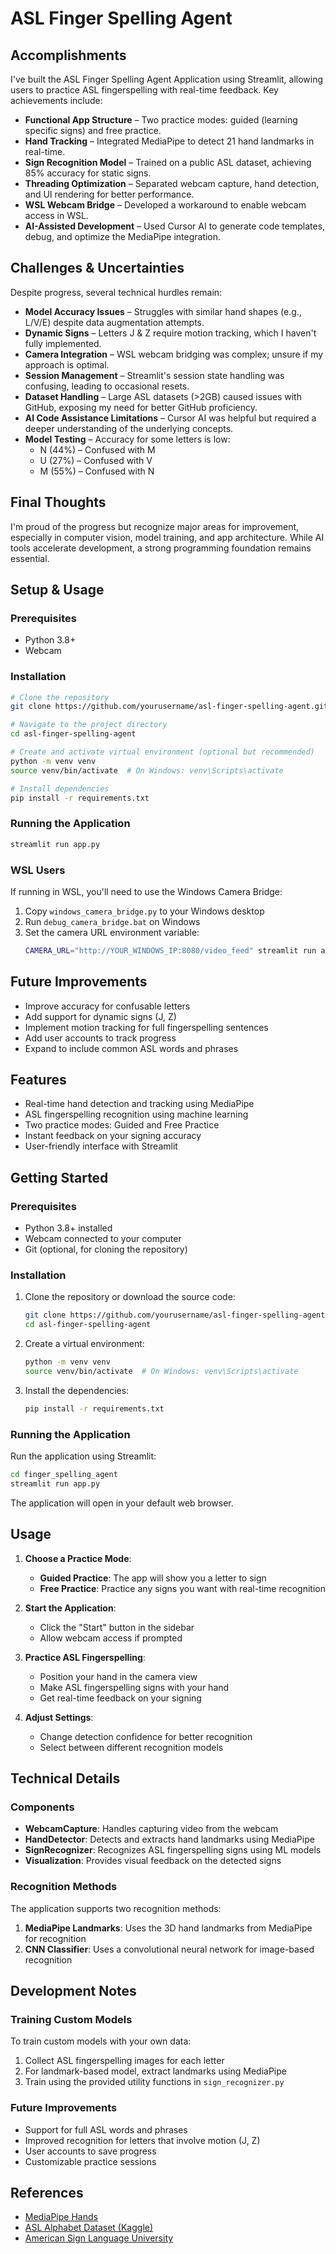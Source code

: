 # ASL Finger Spelling Agent

## Accomplishments

I've built the ASL Finger Spelling Agent Application using Streamlit, allowing users to practice ASL fingerspelling with real-time feedback. Key achievements include:

- **Functional App Structure** – Two practice modes: guided (learning specific signs) and free practice.
- **Hand Tracking** – Integrated MediaPipe to detect 21 hand landmarks in real-time.
- **Sign Recognition Model** – Trained on a public ASL dataset, achieving 85% accuracy for static signs.
- **Threading Optimization** – Separated webcam capture, hand detection, and UI rendering for better performance.
- **WSL Webcam Bridge** – Developed a workaround to enable webcam access in WSL.
- **AI-Assisted Development** – Used Cursor AI to generate code templates, debug, and optimize the MediaPipe integration.

## Challenges & Uncertainties

Despite progress, several technical hurdles remain:

- **Model Accuracy Issues** – Struggles with similar hand shapes (e.g., L/V/E) despite data augmentation attempts.
- **Dynamic Signs** – Letters J & Z require motion tracking, which I haven't fully implemented.
- **Camera Integration** – WSL webcam bridging was complex; unsure if my approach is optimal.
- **Session Management** – Streamlit's session state handling was confusing, leading to occasional resets.
- **Dataset Handling** – Large ASL datasets (>2GB) caused issues with GitHub, exposing my need for better GitHub proficiency.
- **AI Code Assistance Limitations** – Cursor AI was helpful but required a deeper understanding of the underlying concepts.
- **Model Testing** – Accuracy for some letters is low:
  - N (44%) – Confused with M
  - U (27%) – Confused with V
  - M (55%) – Confused with N

## Final Thoughts

I'm proud of the progress but recognize major areas for improvement, especially in computer vision, model training, and app architecture. While AI tools accelerate development, a strong programming foundation remains essential.

## Setup & Usage

### Prerequisites
- Python 3.8+
- Webcam

### Installation
```bash
# Clone the repository
git clone https://github.com/yourusername/asl-finger-spelling-agent.git

# Navigate to the project directory
cd asl-finger-spelling-agent

# Create and activate virtual environment (optional but recommended)
python -m venv venv
source venv/bin/activate  # On Windows: venv\Scripts\activate

# Install dependencies
pip install -r requirements.txt
```

### Running the Application
```bash
streamlit run app.py
```

### WSL Users
If running in WSL, you'll need to use the Windows Camera Bridge:

1. Copy `windows_camera_bridge.py` to your Windows desktop
2. Run `debug_camera_bridge.bat` on Windows
3. Set the camera URL environment variable:
   ```bash
   CAMERA_URL="http://YOUR_WINDOWS_IP:8080/video_feed" streamlit run app.py
   ```

## Future Improvements

- Improve accuracy for confusable letters
- Add support for dynamic signs (J, Z)
- Implement motion tracking for full fingerspelling sentences
- Add user accounts to track progress
- Expand to include common ASL words and phrases

## Features

- Real-time hand detection and tracking using MediaPipe
- ASL fingerspelling recognition using machine learning
- Two practice modes: Guided and Free Practice
- Instant feedback on your signing accuracy
- User-friendly interface with Streamlit

## Getting Started

### Prerequisites

- Python 3.8+ installed
- Webcam connected to your computer
- Git (optional, for cloning the repository)

### Installation

1. Clone the repository or download the source code:
   ```bash
   git clone https://github.com/yourusername/asl-finger-spelling-agent.git
   cd asl-finger-spelling-agent
   ```

2. Create a virtual environment:
   ```bash
   python -m venv venv
   source venv/bin/activate  # On Windows: venv\Scripts\activate
   ```

3. Install the dependencies:
   ```bash
   pip install -r requirements.txt
   ```

### Running the Application

Run the application using Streamlit:

```bash
cd finger_spelling_agent
streamlit run app.py
```

The application will open in your default web browser.

## Usage

1. **Choose a Practice Mode**:
   - **Guided Practice**: The app will show you a letter to sign
   - **Free Practice**: Practice any signs you want with real-time recognition

2. **Start the Application**:
   - Click the "Start" button in the sidebar
   - Allow webcam access if prompted

3. **Practice ASL Fingerspelling**:
   - Position your hand in the camera view
   - Make ASL fingerspelling signs with your hand
   - Get real-time feedback on your signing

4. **Adjust Settings**:
   - Change detection confidence for better recognition
   - Select between different recognition models

## Technical Details

### Components

- **WebcamCapture**: Handles capturing video from the webcam
- **HandDetector**: Detects and extracts hand landmarks using MediaPipe
- **SignRecognizer**: Recognizes ASL fingerspelling signs using ML models
- **Visualization**: Provides visual feedback on the detected signs

### Recognition Methods

The application supports two recognition methods:

1. **MediaPipe Landmarks**: Uses the 3D hand landmarks from MediaPipe for recognition
2. **CNN Classifier**: Uses a convolutional neural network for image-based recognition

## Development Notes

### Training Custom Models

To train custom models with your own data:

1. Collect ASL fingerspelling images for each letter
2. For landmark-based model, extract landmarks using MediaPipe
3. Train using the provided utility functions in `sign_recognizer.py`

### Future Improvements

- Support for full ASL words and phrases
- Improved recognition for letters that involve motion (J, Z)
- User accounts to save progress
- Customizable practice sessions

## References

- [MediaPipe Hands](https://google.github.io/mediapipe/solutions/hands.html)
- [ASL Alphabet Dataset (Kaggle)](https://www.kaggle.com/datasets/grassknoted/asl-alphabet)
- [American Sign Language University](https://www.lifeprint.com/) 